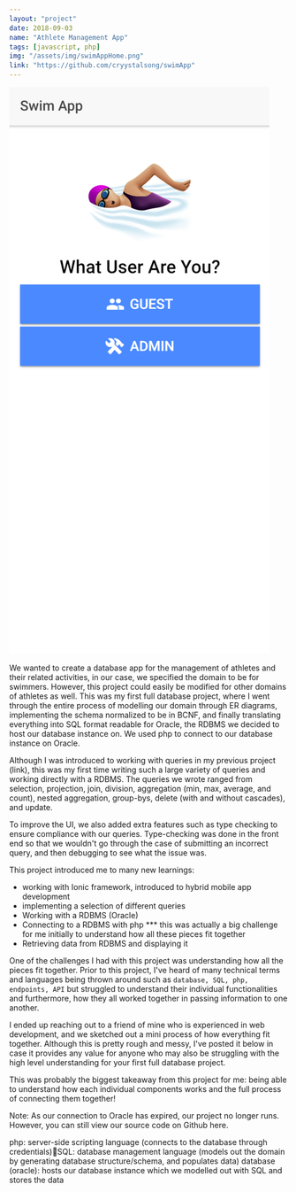 ```yaml
---
layout: "project"
date: 2018-09-03
name: "Athlete Management App"
tags: [javascript, php]
img: "/assets/img/swimAppHome.png"
link: "https://github.com/cryystalsong/swimApp"
---
```


![test](/assets/img/swimAppHome.png "hover text")

We wanted to create a database app for the management of athletes and their related activities, in our case, we specified the domain to be for swimmers. However, this project could easily be modified for other domains of athletes as well. This was my first full database project, where I went through the entire process of modelling our domain through ER diagrams, implementing the schema normalized to be in BCNF, and finally translating everything into SQL format readable for Oracle, the RDBMS we decided to host our database instance on. We used php to connect to our database instance on Oracle.



Although I was introduced to working with queries in my previous project (link), this was my first time writing such a large variety of queries and working directly with a RDBMS. The queries we wrote ranged from selection, projection, join, division, aggregation (min, max, average, and count), nested aggregation, group-bys, delete (with and without cascades), and update.

To improve the UI, we also added extra features such as type checking to ensure compliance with our queries. Type-checking was done in the front end so that we wouldn't go through the case of submitting an incorrect query, and then debugging to see what the issue was.


This project introduced me to many new learnings:
* working with Ionic framework, introduced to hybrid mobile app development
* implementing a selection of different queries
* Working with a RDBMS (Oracle)
* Connecting to a RDBMS with php *** this was actually a big challenge for me initially to understand how all these pieces fit together
* Retrieving data from RDBMS and displaying it

One of the challenges I had with this project was understanding how all the pieces fit together. Prior to this project, I've heard of many technical terms and languages being thrown around such as `database, SQL, php, endpoints, API` but struggled to understand their individual functionalities and furthermore, how they all worked together in passing information to one another.

I ended up reaching out to a friend of mine who is experienced in web development, and we sketched out a mini process of how everything fit together. Although this is pretty rough and messy, I've posted it below in case it provides any value for anyone who may also be struggling with the high level understanding for your first full database project.




This was probably the biggest takeaway from this project for me: being able to understand how each individual components works and the full process of connecting them together!

Note: As our connection to Oracle has expired, our project no longer runs. However, you can still view our source code on Github here.



php: server-side scripting language (connects to the database through credentials)SQL: database management language (models out the domain by generating database structure/schema, and populates data)
database (oracle): hosts our database instance which we modelled out with SQL  and stores the data
